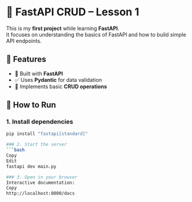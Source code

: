 # 📘 FastAPI CRUD – Lesson 1

This is my **first project** while learning **FastAPI**.  
It focuses on understanding the basics of FastAPI and how to build simple API endpoints.

## 🚀 Features

- 🔧 Built with **FastAPI**
- ✅ Uses **Pydantic** for data validation
- 🧠 Implements basic **CRUD operations**

## 🧪 How to Run

### 1. Install dependencies

```bash
pip install "fastapi[standard]"

### 2. Start the server
```bash
Copy
Edit
fastapi dev main.py

### 3. Open in your browser
Interactive documentation:
Copy
http://localhost:8000/docs
